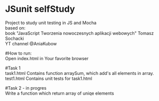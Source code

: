 # JSunit selfStudy
Project to study unit testing in JS and Mocha
<br> based on:
<br> book "JavaScript Tworzenia nowoczesnych aplikacji webowych" Tomasz Sochacki
<br> YT channel @AniaKubow

#How to run: <br>
Open index.html in Your favorite browser

#Task 1 <br>
task1.html Contains function arraySum, which add's all elements in array. <br>
test1.html Contains unit tests for task1.html

#Task 2 - in progres <br>
Write a function which return array of uniqe elements
